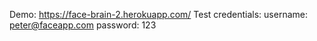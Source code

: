 Demo: https://face-brain-2.herokuapp.com/
Test credentials:
username: peter@faceapp.com
password: 123
